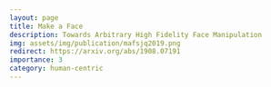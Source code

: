 ```yaml
---
layout: page
title: Make a Face
description: Towards Arbitrary High Fidelity Face Manipulation
img: assets/img/publication/mafsjq2019.png
redirect: https://arxiv.org/abs/1908.07191
importance: 3
category: human-centric
---
```




